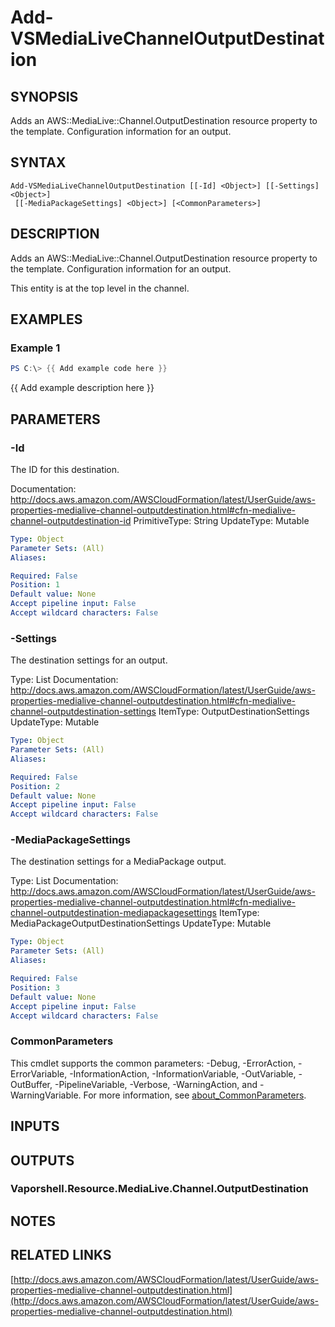 # Add-VSMediaLiveChannelOutputDestination

## SYNOPSIS
Adds an AWS::MediaLive::Channel.OutputDestination resource property to the template.
Configuration information for an output.

## SYNTAX

```
Add-VSMediaLiveChannelOutputDestination [[-Id] <Object>] [[-Settings] <Object>]
 [[-MediaPackageSettings] <Object>] [<CommonParameters>]
```

## DESCRIPTION
Adds an AWS::MediaLive::Channel.OutputDestination resource property to the template.
Configuration information for an output.

This entity is at the top level in the channel.

## EXAMPLES

### Example 1
```powershell
PS C:\> {{ Add example code here }}
```

{{ Add example description here }}

## PARAMETERS

### -Id
The ID for this destination.

Documentation: http://docs.aws.amazon.com/AWSCloudFormation/latest/UserGuide/aws-properties-medialive-channel-outputdestination.html#cfn-medialive-channel-outputdestination-id
PrimitiveType: String
UpdateType: Mutable

```yaml
Type: Object
Parameter Sets: (All)
Aliases:

Required: False
Position: 1
Default value: None
Accept pipeline input: False
Accept wildcard characters: False
```

### -Settings
The destination settings for an output.

Type: List
Documentation: http://docs.aws.amazon.com/AWSCloudFormation/latest/UserGuide/aws-properties-medialive-channel-outputdestination.html#cfn-medialive-channel-outputdestination-settings
ItemType: OutputDestinationSettings
UpdateType: Mutable

```yaml
Type: Object
Parameter Sets: (All)
Aliases:

Required: False
Position: 2
Default value: None
Accept pipeline input: False
Accept wildcard characters: False
```

### -MediaPackageSettings
The destination settings for a MediaPackage output.

Type: List
Documentation: http://docs.aws.amazon.com/AWSCloudFormation/latest/UserGuide/aws-properties-medialive-channel-outputdestination.html#cfn-medialive-channel-outputdestination-mediapackagesettings
ItemType: MediaPackageOutputDestinationSettings
UpdateType: Mutable

```yaml
Type: Object
Parameter Sets: (All)
Aliases:

Required: False
Position: 3
Default value: None
Accept pipeline input: False
Accept wildcard characters: False
```

### CommonParameters
This cmdlet supports the common parameters: -Debug, -ErrorAction, -ErrorVariable, -InformationAction, -InformationVariable, -OutVariable, -OutBuffer, -PipelineVariable, -Verbose, -WarningAction, and -WarningVariable. For more information, see [about_CommonParameters](http://go.microsoft.com/fwlink/?LinkID=113216).

## INPUTS

## OUTPUTS

### Vaporshell.Resource.MediaLive.Channel.OutputDestination
## NOTES

## RELATED LINKS

[http://docs.aws.amazon.com/AWSCloudFormation/latest/UserGuide/aws-properties-medialive-channel-outputdestination.html](http://docs.aws.amazon.com/AWSCloudFormation/latest/UserGuide/aws-properties-medialive-channel-outputdestination.html)

